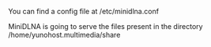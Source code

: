 You can find a config file at /etc/minidlna.conf

MiniDLNA is going to serve the files present in the directory /home/yunohost.multimedia/share
